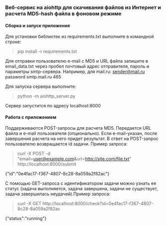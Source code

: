 ### Веб-сервис на aiohttp для скачивания файлов из Интернет и расчета MD5-hash файла в фоновом режиме

#### Сборка и запуск приложения

Для установки библиотек из requirements.txt выполните в командной строке:
>pip install -r requirements.txt

Для отправки пользователю e-mail с MD5 и URL файла запишите в email_data.txt через пробел почтовый адрес отправителя, пароль и параметры smtp-сервера.
Например, для mail.ru:
sender@mail.ru password smtp.mail.ru 465

Для запуска сервера выполните:
> python -m aiohttp_server.py

Сервер запустится по адресу localhost:8000

#### Работа с приложением

Поддерживаются POST-запросы для расчета MD5. Передается URL файла и e-mail пользователя (опционально). Если e-mail-указан, после завершения расчета на него придет результат. В ответ на POST-запрос пользователю возвращается id задачи. Пример запроса:
> curl -X POST -d "email=user@example.com&url=http://site.com/file.txt" http://localhost:8000/submit

{"id":"0e4fac17-f367-4807-8c28-8a059a2f82ac"}

С помощью GET-запроса с идентификатором задачи можно узнать ее статус (задача выполняется, задача завершена, задачи не существует, задача завершилась неудачей).Пример запроса:
> curl -X GET http://localhost:8000/check?id=0e4fac17-f367-4807-8c28-8a059a2f82ac

{"status":"running"}
